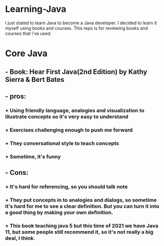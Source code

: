 # Learning-Java
I just stated to learn Java to become a Java developer. I decided to learn it myself using books and courses. This repo is for reviewing books and courses that i've used.

# Core Java
##  - Book: Hear First Java(2nd Edition) by Kathy Sierra & Bert Bates
## - pros:
### + Using friendly language, analogies and visualization to illustrate concepts so it's very easy to understand
### + Exercises challenging enough to push me forward
### + They conversational style to teach concepts
### + Sometime, it's funny
## - Cons:
### + It's hard for referencing, so you should talk note
### + They put concepts in to analogies and dialogs, so sometime it's hard for me to see a clear definition. But you can turn it into a good thing by making your own definition.
### + This book teaching java 5 but this time of 2021 we have Java 11, but some people still recommend it, so it's not really a big deal, I think. 
